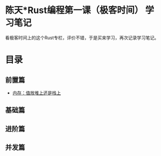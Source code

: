 # 陈天*Rust编程第一课（极客时间） 学习笔记
看极客时间上的这个Rust专栏，评价不错，于是买来学习，再次记录学习笔记。

# 目录
## 前置篇
* [内存：值放堆上还是栈上]()


## 基础篇


## 进阶篇


## 并发篇

